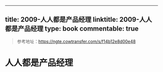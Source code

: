 
---
title: 2009-人人都是产品经理
linktitle: 2009-人人都是产品经理
type: book
commentable: true
---

> 参考地址：https://ngte.cowtransfer.com/s/f14b12e8d00e48

# 人人都是产品经理

    